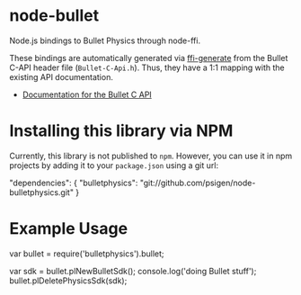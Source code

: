 node-bullet
===========

Node.js bindings to Bullet Physics through node-ffi.

These bindings are automatically generated via [ffi-generate](https://github.com/tjfontaine/node-ffi-generate) from the Bullet C-API header file (`Bullet-C-Api.h`).  Thus, they have a 1:1 mapping with the existing API documentation.

  * [Documentation for the Bullet C API](http://bulletphysics.org/Bullet/BulletFull/Bullet-C-Api_8h.html)

Installing this library via NPM
===============================
Currently, this library is not published to `npm`.  However, you can use it in npm projects by adding it to your `package.json` using a git url:

  "dependencies": { 
    "bulletphysics": "git://github.com/psigen/node-bulletphysics.git"
  }

Example Usage
=============
  var bullet = require('bulletphysics').bullet;

  var sdk = bullet.plNewBulletSdk();
  console.log('doing Bullet stuff');
  bullet.plDeletePhysicsSdk(sdk);